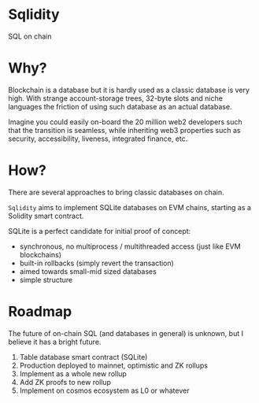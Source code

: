 # Sqlidity

SQL on chain

# Why?

Blockchain is a database but it is hardly used as a classic database is very high. With strange account-storage trees, 32-byte slots and niche languages the friction of using such database as an actual database.

Imagine you could easily on-board the 20 million web2 developers such that the transition is seamless, while inheriting web3 properties such as security, accessibility, liveness, integrated finance, etc.

# How?

There are several approaches to bring classic databases on chain.

`Sqlidity` aims to implement SQLite databases on EVM chains, starting as a Solidity smart contract.

SQLite is a perfect candidate for initial proof of concept:
- synchronous, no multiprocess / multithreaded access (just like EVM blockchains)
- built-in rollbacks (simply revert the transaction)
- aimed towards small-mid sized databases
- simple structure

# Roadmap

The future of on-chain SQL (and databases in general) is unknown, but I believe it has a bright future.

1. Table database smart contract (SQLite)
2. Production deployed to mainnet, optimistic and ZK rollups
3. Implement as a whole new rollup
4. Add ZK proofs to new rollup
5. Implement on cosmos ecosystem as L0 or whatever

